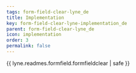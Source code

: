 ```yaml
---
tags: form-field-clear-lyne_de
title: Implementation
key: form-field-clear-lyne-implementation_de
parent: form-field-clear-lyne_de
icon: implementation
order: 3
permalink: false  
---
```

{{ lyne.readmes.formfield.formfieldclear | safe }}


